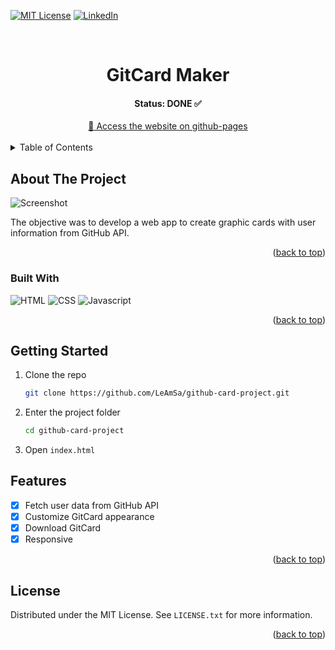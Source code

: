 
<a name="readme-top"></a>

[![MIT License][license-shield]][license-url] [![LinkedIn][linkedin-shield]][linkedin-url]

<!-- PROJECT LOGO -->
<br />
<div align="center">

  <h1 align="center">GitCard Maker</h1>
  <h4 align="center">Status: DONE ✅ </h4>
  <div align="center">
  <a href="https://leamsa.github.io/github-card-project/" target="_blank">
	   🚀 Access the website on github-pages
  </a>
  </div>
</div>

<br>

<!-- TABLE OF CONTENTS -->
<details>
  <summary>Table of Contents</summary>
  <ol>
    <li>
      <a href="#about-the-project">About The Project</a>
      <ul>
        <li><a href="#built-with">Built With</a></li>
      </ul>
    </li>
    <li>
      <a href="#getting-started">Getting Started</a>
    </li>
    <li><a href="#features">Features</a></li>
    <li><a href="#license">License</a></li>
  </ol>
</details>

<!-- ABOUT THE PROJECT -->

## About The Project

<a name="about-the-project"></a>

![Screenshot][screenshot]

The objective was to develop a web app to create graphic cards with user information from GitHub API.

<p align="right">(<a href="#readme-top">back to top</a>)</p>

### Built With

<a name="built-with"></a>

![HTML][html-badge] ![CSS][css-badge] ![Javascript][javascript-badge]

<p align="right">(<a href="#readme-top">back to top</a>)</p>

<!-- GETTING STARTED -->

## Getting Started

<a name="getting-started"></a>

1. Clone the repo
   ```sh
   git clone https://github.com/LeAmSa/github-card-project.git
   ```
2. Enter the project folder
   ```sh
   cd github-card-project
   ```
3. Open `index.html`


<!-- Features -->

## Features

<a name="features"></a>

- [x] Fetch user data from GitHub API
- [x] Customize GitCard appearance
- [x] Download GitCard
- [x] Responsive

<p align="right">(<a href="#readme-top">back to top</a>)</p>

<!-- LICENSE -->

## License

<a name="license"></a>

Distributed under the MIT License. See `LICENSE.txt` for more information.

<p align="right">(<a href="#readme-top">back to top</a>)</p>



<!-- MARKDOWN LINKS & IMAGES -->
<!-- https://www.markdownguide.org/basic-syntax/#reference-style-links -->

[screenshot]: https://drive.google.com/uc?id=1EKjaGcRDby9vNV68CuHAwd3kYGmsLt6D
[license-shield]: https://img.shields.io/github/license/LeAmSa/nlw-esports-web?style=for-the-badge
[license-url]: https://github.com/LeAmSa/github-card-project/blob/main/LICENSE
[linkedin-shield]: https://img.shields.io/badge/-LinkedIn-black.svg?style=for-the-badge&logo=linkedin&colorB=555
[linkedin-url]: https://www.linkedin.com/in/leandroamorimsalles1994
[html-badge]: https://img.shields.io/badge/html5-E34F26?style=for-the-badge&logo=html5&logoColor=white
[javascript-badge]: https://img.shields.io/badge/Javascript-F7DF1E?style=for-the-badge&logo=javascript&logoColor=white
[css-badge]: https://img.shields.io/badge/Css3-1572B6?style=for-the-badge&logo=Css3&logoColor=white

